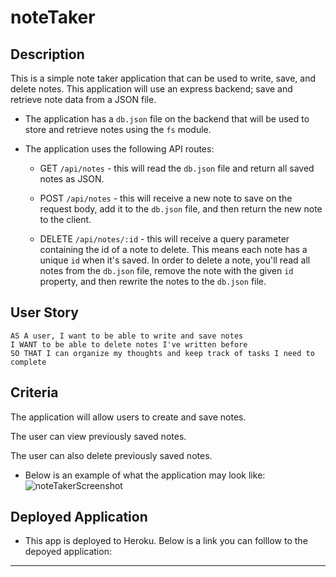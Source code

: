 # noteTaker

## Description

This is a simple note taker application that can be used to write, save, and delete notes. This application will use an express backend; save and retrieve note data from a JSON file.


* The application has a `db.json` file on the backend that will be used to store and retrieve notes using the `fs` module.

* The application uses the following API routes:

  * GET `/api/notes` - this will read the `db.json` file and return all saved notes as JSON.

  * POST `/api/notes` - this will receive a new note to save on the request body, add it to the `db.json` file, and then return the new note to the client.

  * DELETE `/api/notes/:id` - this will receive a query parameter containing the id of a note to delete. This means each note has a unique `id` when it's saved. 
     In order to delete a note, you'll read all notes from the `db.json` file, remove the note with the given `id` property, and then rewrite the notes to the `db.json` file.

## User Story
```
AS A user, I want to be able to write and save notes
I WANT to be able to delete notes I've written before
SO THAT I can organize my thoughts and keep track of tasks I need to complete
```

## Criteria

The application will allow users to create and save notes.

The user can view previously saved notes.

The user can also delete previously saved notes.

* Below is an example of what the application may look like:
![noteTakerScreenshot](/Images/.png?raw=true)

## Deployed Application 
* This app is deployed to Heroku. Below is a link you can folllow to the depoyed application:

- - -